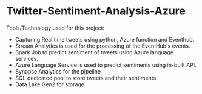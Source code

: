 # Twitter-Sentiment-Analysis-Azure
Tools/Technology used for this project:
  - Capturing Real time tweets using python, Azure function and Eventhub.
  - Stream Analytics is used for the processing of the EventHub's events.
  - Spark Job to predict sentiment of tweets using Azure language services.
  - Azure Language Service is used to predict sentiments using in-built API.
  - Synapse Analytics for the pipeline
  - SQL dedicated pool to store tweets and their sentiments.
  - Data Lake Gen2 for storage
